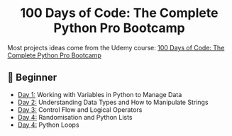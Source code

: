 <h1 align="center">100 Days of Code: The Complete Python Pro Bootcamp
</h1>



Most projects ideas come from the Udemy course: [100 Days of Code: The Complete Python Pro Bootcamp](https://www.udemy.com/course/100-days-of-code/)


## 🔰 Beginner 
- [Day 1:](https://github.com/Husainbw786/100-days-of-code-Python/tree/main/Day01) Working with Variables in Python to Manage Data
- [Day 2:](https://github.com/Husainbw786/100-days-of-code-Python/tree/main/Day02) Understanding Data Types and How to Manipulate Strings
- [Day 3:](https://github.com/Husainbw786/100-days-of-code-Python/tree/main/Day03) Control Flow and Logical Operators
- [Day 4:](https://github.com/Husainbw786/100-days-of-code-Python/tree/main/Day04) Randomisation and Python Lists
- [Day 4:](https://github.com/Husainbw786/100-days-of-code-Python/tree/main/Day05) Python Loops

